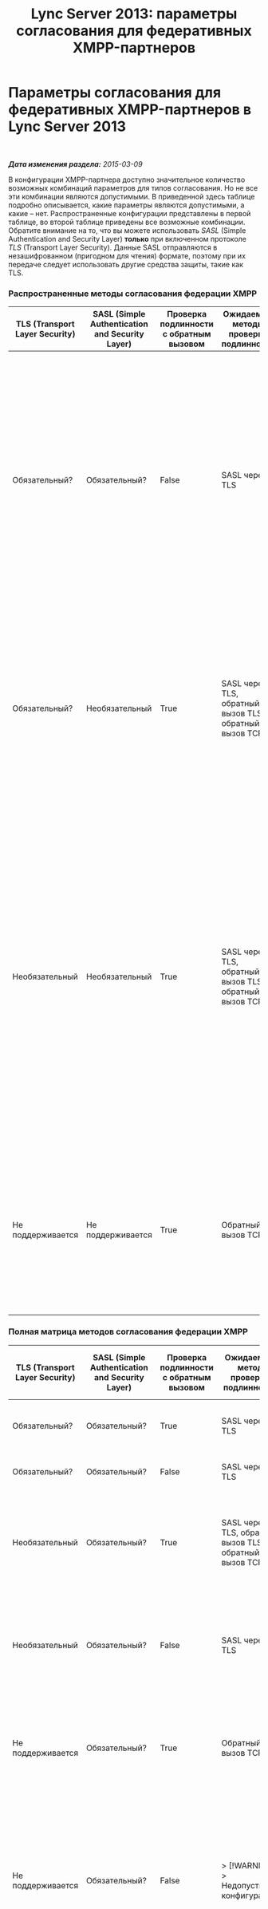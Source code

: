 ﻿---
title: 'Lync Server 2013: параметры согласования для федеративных XMPP-партнеров'
TOCTitle: Параметры согласования для федеративных XMPP-партнеров
ms:assetid: ef773942-ef92-4f71-85a1-738dfebdfa00
ms:mtpsurl: https://technet.microsoft.com/ru-ru/library/JJ552456(v=OCS.15)
ms:contentKeyID: 49311598
ms.date: 05/19/2016
mtps_version: v=OCS.15
ms.translationtype: HT
---

# Параметры согласования для федеративных XMPP-партнеров в Lync Server 2013

 

_**Дата изменения раздела:** 2015-03-09_

В конфигурации XMPP-партнера доступно значительное количество возможных комбинаций параметров для типов согласования. Но не все эти комбинации являются допустимыми. В приведенной здесь таблице подробно описывается, какие параметры являются допустимыми, а какие – нет. Распространенные конфигурации представлены в первой таблице, во второй таблице приведены все возможные комбинации. Обратите внимание на то, что вы можете использовать *SASL* (Simple Authentication and Security Layer) **только** при включенном протоколе *TLS* (Transport Layer Security). Данные SASL отправляются в незашифрованном (пригодном для чтения) формате, поэтому при их передаче следует использовать другие средства защиты, такие как TLS.

### Распространенные методы согласования федерации XMPP

<table>
<colgroup>
<col style="width: 20%" />
<col style="width: 20%" />
<col style="width: 20%" />
<col style="width: 20%" />
<col style="width: 20%" />
</colgroup>
<thead>
<tr class="header">
<th>TLS (Transport Layer Security)</th>
<th>SASL (Simple Authentication and Security Layer)</th>
<th>Проверка подлинности с обратным вызовом</th>
<th>Ожидаемые методы проверки подлинности</th>
<th>Примечания.</th>
</tr>
</thead>
<tbody>
<tr class="odd">
<td><p>Обязательный?</p></td>
<td><p>Обязательный?</p></td>
<td><p>False</p></td>
<td><p>SASL через TLS</p></td>
<td><p>Обязательное использование TLS и SASL помогает обеспечить безопасность потока сообщений SASL. Обратный вызов недоступен и не может применяться в качестве резервного метода, если федеративный XMPP-партнер не установил обязательное или необязательное использование TLS.</p></td>
</tr>
<tr class="even">
<td><p>Обязательный?</p></td>
<td><p>Необязательный</p></td>
<td><p>True</p></td>
<td><p>SASL через TLS, обратный вызов TLS, обратный вызов TCP</p></td>
<td><p>Если федеративный XMPP-партнер установил обязательное или необязательное использование SASL, в случае обязательного использования TLS применяется SASL. Если SASL недоступен, используется обратный вызов через TLS.</p></td>
</tr>
<tr class="odd">
<td><p>Необязательный</p></td>
<td><p>Необязательный</p></td>
<td><p>True</p></td>
<td><p>SASL через TLS, обратный вызов TLS, обратный вызов TCP</p></td>
<td><p>Хотя эти параметры и обеспечивают гибкость с точки зрения доступных методов согласования, они основаны на параметрах XMPP-партнера федерации. Если партнер задает обязательное или необязательное использование TLS, но SASL не поддерживается, будет доступен обратный вызов через TLS. Если партнер задает обязательное или необязательное использование TLS и SASL, используется оптимальный вариант TLS через SASL.</p></td>
</tr>
<tr class="even">
<td><p>Не поддерживается</p></td>
<td><p>Не поддерживается</p></td>
<td><p>True</p></td>
<td><p>Обратный вызов TCP</p></td>
<td><p>Во многих случаях обратный вызов TCP является единственным возможным решением и обеспечивает некоторый уровень доверия, хотя желательно использовать другие варианты.</p></td>
</tr>
</tbody>
</table>


### Полная матрица методов согласования федерации XMPP

<table>
<colgroup>
<col style="width: 20%" />
<col style="width: 20%" />
<col style="width: 20%" />
<col style="width: 20%" />
<col style="width: 20%" />
</colgroup>
<thead>
<tr class="header">
<th>TLS (Transport Layer Security)</th>
<th>SASL (Simple Authentication and Security Layer)</th>
<th>Проверка подлинности с обратным вызовом</th>
<th>Ожидаемый метод проверки подлинности</th>
<th>Примечания, предупреждение или ошибка для недействительной конфигурации</th>
</tr>
</thead>
<tbody>
<tr class="odd">
<td><p>Обязательный?</p></td>
<td><p>Обязательный?</p></td>
<td><p>True</p></td>
<td><p>SASL через TLS</p></td>
<td><div class="alert">
> [!WARNING]
> Обратный вызов не будет работать, если требуется как SASL, так и TLS.

</div></td>
</tr>
<tr class="even">
<td><p>Обязательный?</p></td>
<td><p>Обязательный?</p></td>
<td><p>False</p></td>
<td><p>SASL через TLS</p></td>
<td><p></p></td>
</tr>
<tr class="odd">
<td><p>Необязательный</p></td>
<td><p>Обязательный?</p></td>
<td><p>True</p></td>
<td><p>SASL через TLS, обратный вызов TLS, обратный вызов TCP</p></td>
<td><div class="alert">
> [!WARNING]
> Для SASL требуется TLS. Включение необязательного использования TLS может привести к сбою согласования сеансов.

</div></td>
</tr>
<tr class="even">
<td><p>Необязательный</p></td>
<td><p>Обязательный?</p></td>
<td><p>False</p></td>
<td><p>SASL через TLS</p></td>
<td><div class="alert">
> [!WARNING]
> Для SASL требуется TLS. Включение необязательного использования TLS может привести к сбою согласования сеансов.

</div></td>
</tr>
<tr class="odd">
<td><p>Не поддерживается</p></td>
<td><p>Обязательный?</p></td>
<td><p>True</p></td>
<td><p>Обратный вызов TCP</p></td>
<td><div class="alert">
> [!WARNING]
> Для SASL требуется TLS. Включение необязательного использования TLS может привести к сбою согласования сеансов.

</div></td>
</tr>
<tr class="even">
<td><p>Не поддерживается</p></td>
<td><p>Обязательный?</p></td>
<td><p>False</p></td>
<td><div class="alert">
> [!WARNING]
> Недопустимая конфигурация

</div></td>
<td><div class="alert">
> [!WARNING]
> Поскольку для SASL требуется TLS, который недоступен, комбинация SASL/TLS не работает. Для обратного вызова TCP устанавливается недопустимое состояние, и данный метод использовать нельзя.

</div></td>
</tr>
<tr class="odd">
<td><p>Обязательный?</p></td>
<td><p>Необязательный</p></td>
<td><p>True</p></td>
<td><p>SASL через TLS, обратный вызов TLS</p></td>
<td><p></p></td>
</tr>
<tr class="even">
<td><p>Обязательный?</p></td>
<td><p>Необязательный</p></td>
<td><p>False</p></td>
<td><p>SASL через TLS</p></td>
<td><p></p></td>
</tr>
<tr class="odd">
<td><p>Необязательный</p></td>
<td><p>Необязательный</p></td>
<td><p>True</p></td>
<td><p>SASL через TLS, обратный вызов TLS, обратный вызов TCP</p></td>
<td><div class="alert">
> [!WARNING]
> Для SASL требуется TLS. Включение необязательного использования TLS может привести к сбою согласования сеансов.

</div></td>
</tr>
<tr class="even">
<td><p>Необязательный</p></td>
<td><p>Необязательный</p></td>
<td><p>False</p></td>
<td><p>SASL через TLS</p></td>
<td><div class="alert">
> [!WARNING]
> Для SASL требуется TLS. Включение необязательного использования TLS может привести к сбою согласования сеансов.

</div></td>
</tr>
<tr class="odd">
<td><p>Не поддерживается</p></td>
<td><p>Необязательный</p></td>
<td><p>True</p></td>
<td><p>Обратный вызов TCP</p></td>
<td><div class="alert">
> [!WARNING]
> Для SASL требуется TLS. Включение необязательного использования TLS может привести к сбою согласования сеансов.

</div></td>
</tr>
<tr class="even">
<td><p>Не поддерживается</p></td>
<td><p>Необязательный</p></td>
<td><p>False</p></td>
<td><div class="alert">
> [!WARNING]
> Недопустимая конфигурация

</div></td>
<td><div class="alert">
> [!WARNING]
> Для SASL требуется TLS. Включение необязательного использования TLS может привести к сбою согласования сеансов.

</div></td>
</tr>
<tr class="odd">
<td><p>Обязательный?</p></td>
<td><p>Не поддерживается</p></td>
<td><p>True</p></td>
<td><p>Обратный вызов TCP</p></td>
<td><p>Конфигурация допускает использование обратного вызова TLS.</p></td>
</tr>
<tr class="even">
<td><p>Обязательный?</p></td>
<td><p>Не поддерживается</p></td>
<td><p>False</p></td>
<td><p>Недопустимая конфигурация</p></td>
<td><div class="alert">
> [!WARNING]
> Необходимо включить SASL или обратный вызов.

</div></td>
</tr>
<tr class="odd">
<td><p>Необязательный</p></td>
<td><p>Не поддерживается</p></td>
<td><p>True</p></td>
<td><p>Обратный вызов TLS, обратный вызов TCP</p></td>
<td><p>В соответствии с вариантами согласования, включенными для другой конечной точки, будет принят обратный вызов TCP или TLS.</p></td>
</tr>
<tr class="even">
<td><p>Необязательный</p></td>
<td><p>Не поддерживается</p></td>
<td><p>False</p></td>
<td><p>Недопустимая конфигурация</p></td>
<td><div class="alert">
> [!WARNING]
> Необходимо включить SASL или обратный вызов.

</div></td>
</tr>
<tr class="odd">
<td><p>Не поддерживается</p></td>
<td><p>Не поддерживается</p></td>
<td><p>True</p></td>
<td><p>Обратный вызов TCP</p></td>
<td><p>Обратный вызов TCP является единственным доступным методом согласования</p></td>
</tr>
<tr class="even">
<td><p>Не поддерживается</p></td>
<td><p>Не поддерживается</p></td>
<td><p>False</p></td>
<td><p>Недопустимая конфигурация</p></td>
<td><div class="alert">
> [!WARNING]
> Необходимо включить SASL или обратный вызов.

</div></td>
</tr>
</tbody>
</table>

